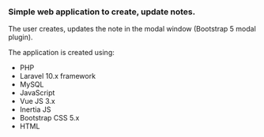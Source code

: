 ### Simple web application to create, update notes.

The user creates, updates the note in the modal window (Bootstrap 5 modal plugin).

The application is created using:
- PHP
- Laravel 10.x framework
- MySQL
- JavaScript
- Vue JS 3.x
- Inertia JS
- Bootstrap CSS 5.x
- HTML
